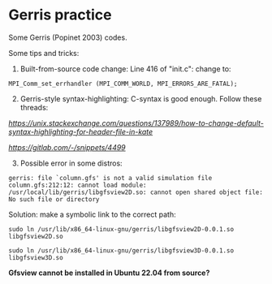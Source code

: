# Gerris practice

Some Gerris (Popinet 2003) codes.

Some tips and tricks:
1. Built-from-source code change:
Line 416 of "init.c":
change to:
```
MPI_Comm_set_errhandler (MPI_COMM_WORLD, MPI_ERRORS_ARE_FATAL);
```
2. Gerris-style syntax-highlighting:
C-syntax is good enough. Follow these threads:

*https://unix.stackexchange.com/questions/137989/how-to-change-default-syntax-highlighting-for-header-file-in-kate*

*https://gitlab.com/-/snippets/4499*

3. Possible error in some distros:
```
gerris: file `column.gfs' is not a valid simulation file
column.gfs:212:12: cannot load module: /usr/local/lib/gerris/libgfsview2D.so: cannot open shared object file: No such file or directory
```
Solution: make a symbolic link to the correct path:
```
sudo ln /usr/lib/x86_64-linux-gnu/gerris/libgfsview2D-0.0.1.so libgfsview2D.so

sudo ln /usr/lib/x86_64-linux-gnu/gerris/libgfsview3D-0.0.1.so libgfsview3D.so
```
**Gfsview cannot be installed in Ubuntu 22.04 from source?**

